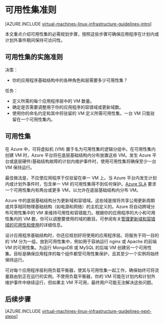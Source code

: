 <properties
	pageTitle="可用性集准则 |Azure"
	description="了解用于在 Azure 基础结构服务中部署可用性集的关键设计和实施准则。"
	documentationCenter=""
	services="virtual-machines-linux"
	authors="iainfoulds"
	manager="timlt"
	editor=""
	tags="azure-resource-manager"/>

<tags
	ms.service="virtual-machines-linux"
	ms.date="06/22/2016"
	wacn.date="08/08/2016"/>

# 可用性集准则

[AZURE.INCLUDE [virtual-machines-linux-infrastructure-guidelines-intro](../includes/virtual-machines-linux-infrastructure-guidelines-intro.md)]

本文重点介绍可用性集的必需规划步骤，按照这些步骤可确保应用程序在计划内或计划外事件期间保持可访问性。

## 可用性集的实施准则

决策：

- 你的应用程序基础结构中的各种角色和层需要多少可用性集？

任务：

- 定义所需的每个应用程序层中的 VM 数量。
- 确定是否需要调整用于你的应用程序的容错域或更新域数。
- 使用你的命名约定和其中将驻留的 VM 定义所需可用性集。一台 VM 只能驻留在一个可用性集内。

## 可用性集

在 Azure 中，可将虚拟机 (VM) 置于名为可用性集的逻辑分组中。在可用性集内创建 VM 时，Azure 平台将在底层基础结构内分布放置这些 VM。发生 Azure 平台或底层硬件/基础结构故障的计划内维护事件时，使用可用性集将确保至少一台 VM 保持运行。

最佳做法是，不应使应用程序于仅驻留在单一 VM 上。当 Azure 平台内发生计划内或计划外事件时，包含单一 VM 的可用性集得不到任何保护。[Azure SLA](/support/sla/virtual-machines) 要求一个可用性集内有两台或更多 VM，以允许在底层基础结构内分布 VM。

Azure 中的底层基础结构分为更新域和容错域。这些域是按将共享公用更新周期或共享相同物理基础结构（如电源和网络）的主机定义的。Azure 将自动跨域分布可用性集中的 VM 来维持可用性和容错能力。根据你的应用程序的大小和可用性集内的 VM 数，你可以调整要使用的域的数目。可参阅有关[管理更新域和容错域的可用性和使用](/documentation/articles/virtual-machines-linux-manage-availability/)的详细信息。

设计应用程序基础结构时，你还应规划好将使用的应用程序层。将服务于同一目的的 VM 分为一组，放到可用性集中，例如用于容纳运行 nginx 或 Apache 的前端 VM 的可用性集。为运行 MongoDB 或 MySQL 的后端 VM 创建另一个可用性集。目标是确保应用程序的每个组件都受可用性集保护，且其至少一个实例将始终保持运行。

可对每个应用程序层利用负载平衡器，使其与可用性集一起工作，确保始终可将流量路由到正在运行的实例。不使用负载平衡器，你的 VM 可能在计划内和计划外维护事件中继续运行，但如果主 VM 不可用，最终用户可能无法解决这些问题。


## 后续步骤
[AZURE.INCLUDE [virtual-machines-linux-infrastructure-guidelines-next-steps](../includes/virtual-machines-linux-infrastructure-guidelines-next-steps.md)]

<!---HONumber=Mooncake_0801_2016-->